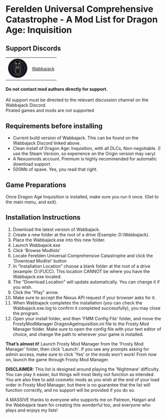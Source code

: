 # Ferelden Universal Comprehensive Catastrophe - A Mod List for Dragon Age: Inquisition

## Support Discords

<table stlyle="border: none;">
<tr>
<td><img src="https://github.com/LaughingHyena279/boston-cream-pie/blob/master/images/image_4.png?raw=true" width="64px" /></td>
<td><a href="https://discord.gg/wabbajack">Wabbajack</a></td>
</tr>
</table>

#### Do not contact mod authors directly for support.

All support must be directed to the relevant discussion channel on the Wabbajack Discord.  
Pirated games and mods are not supported

## Requirements before installing

- Current build version of Wabbajack. This can be found on the Wabbajack Discord linked above.
- Clean install of Dragon Age: Inquisition, with all DLCs, Non-negotiable. (I use the Steam Version, so experience on the Origin version may vary)
- A Nexusmods account. Premium is highly recommended for automatic download support.
- 500Mb of spave. Yes, you read that right.

## Game Preparations

Once Dragon Age Inquisition is installed, make sure you run it once. (Get to the main menu, and exit).

## Installation Instructions

1. Download the latest version of Wabbajack.
2. Create a new folder at the root of a drive (Example: D:\Wabbajack).
3. Place the Wabbajack.exe into this new folder.
4. Launch Wabbajack.exe
5. Click 'Browse Modlists'
6. Locate Ferelden Universal Comprehensive Catastrophe and click the 'Download Modlist' button
7. In “Installation Location” choose a blank folder at the root of a drive (example: D:\FUCC). This location CANNOT be where you have the Wabbajack.exe located.
8. The "Download Location" will update automatically. You can change it if you wish.
9. Click the "Play" arrow.
10. Make sure to accept the Nexus API request if your browser asks for it.
11. When Wabbajack completes the installation (you can check the Wabbajack.exe.log to confirm it completed successfully), you may close the program.
12. Open your install folder, and then 'FMM Config File' folder, and move the FrostyModManager DragonAgeInquisition.ini file to the Frosty Mod Manager folder. Make sure to open the config file with your text editor of choice, and change the path to wherever your game is installed.

**That’s almost it!** Launch Frosty Mod Manager from the 'Frosty Mod Manager' folder, then click 'Launch'. If you see any prompts asking for admin access, make sure to click 'Yes' or the mods won't work!
From now on, launch the game through Frosty Mod Manager. <br>

**DISCLAIMER:**
This list is designed around playing the 'Nightmare' difficulty. You can play it easier, but things will most likely not function as intended. You are also free to add cosmetic mods as you wish at the end of your load order in Frosty Mod Manager, but there is no guarantee that the list will function correctly, and no support will be provided if you do so.

A MASSIVE thanks to everyone who supports me on Patreon, Halgari and the Wabbajack team for creating this wonderful too, and everyone who plays and enjoys my lists!
